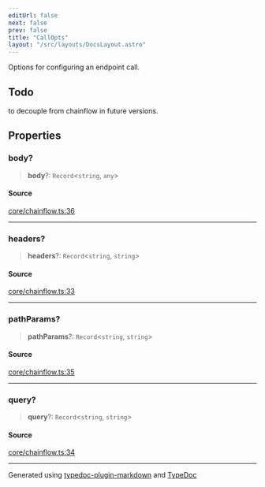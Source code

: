 ```yaml
---
editUrl: false
next: false
prev: false
title: "CallOpts"
layout: "/src/layouts/DocsLayout.astro"
---
```


Options for configuring an endpoint call.

## Todo

to decouple from chainflow in future versions.

## Properties

### body?

> **body**?: `Record`\<`string`, `any`\>

#### Source

[core/chainflow.ts:36](https://github.com/edwinlzs/chainflow/blob/022a530/src/core/chainflow.ts#L36)

***

### headers?

> **headers**?: `Record`\<`string`, `string`\>

#### Source

[core/chainflow.ts:33](https://github.com/edwinlzs/chainflow/blob/022a530/src/core/chainflow.ts#L33)

***

### pathParams?

> **pathParams**?: `Record`\<`string`, `string`\>

#### Source

[core/chainflow.ts:35](https://github.com/edwinlzs/chainflow/blob/022a530/src/core/chainflow.ts#L35)

***

### query?

> **query**?: `Record`\<`string`, `string`\>

#### Source

[core/chainflow.ts:34](https://github.com/edwinlzs/chainflow/blob/022a530/src/core/chainflow.ts#L34)

***

Generated using [typedoc-plugin-markdown](https://www.npmjs.com/package/typedoc-plugin-markdown) and [TypeDoc](https://typedoc.org/)
